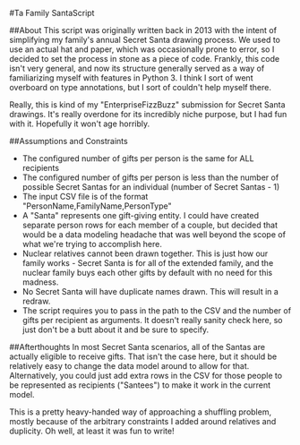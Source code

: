 #Ta Family SantaScript

##About
This script was originally written back in 2013 with the intent of simplifying my family's annual
Secret Santa drawing process. We used to use an actual hat and paper, which was occasionally prone
to error, so I decided to set the process in stone as a piece of code. Frankly, this code isn't very
general, and now its structure generally served as a way of familiarizing myself with features in Python
3. I think I sort of went overboard on type annotations, but I sort of couldn't help myself there.

Really, this is kind of my "EnterpriseFizzBuzz" submission for Secret Santa drawings. It's really
overdone for its incredibly niche purpose, but I had fun with it. Hopefully it won't age horribly.

##Assumptions and Constraints
* The configured number of gifts per person is the same for ALL recipients
* The configured number of gifts per person is less than the number of possible Secret Santas for an
individual (number of Secret Santas - 1)
* The input CSV file is of the format "PersonName,FamilyName,PersonType"
* A "Santa" represents one gift-giving entity. I could have created separate person rows for each member
of a couple, but decided that would be a data modeling headache that was well beyond the scope of what
we're trying to accomplish here.
* Nuclear relatives cannot been drawn together. This is just how our family works - Secret Santa is
for all of the extended family, and the nuclear family buys each other gifts by default with no need
for this madness.
* No Secret Santa will have duplicate names drawn. This will result in a redraw.
* The script requires you to pass in the path to the CSV and the number of gifts per recipient as
arguments. It doesn't really sanity check here, so just don't be a butt about it and be sure to specify.

##Afterthoughts
In most Secret Santa scenarios, all of the Santas are actually eligible to receive gifts. That isn't
the case here, but it should be relatively easy to change the data model around to allow for that.
Alternatively, you could just add extra rows in the CSV for those people to be represented as recipients
("Santees") to make it work in the current model.

This is a pretty heavy-handed way of approaching a shuffling problem, mostly because of the arbitrary
constraints I added around relatives and duplicity. Oh well, at least it was fun to write!




